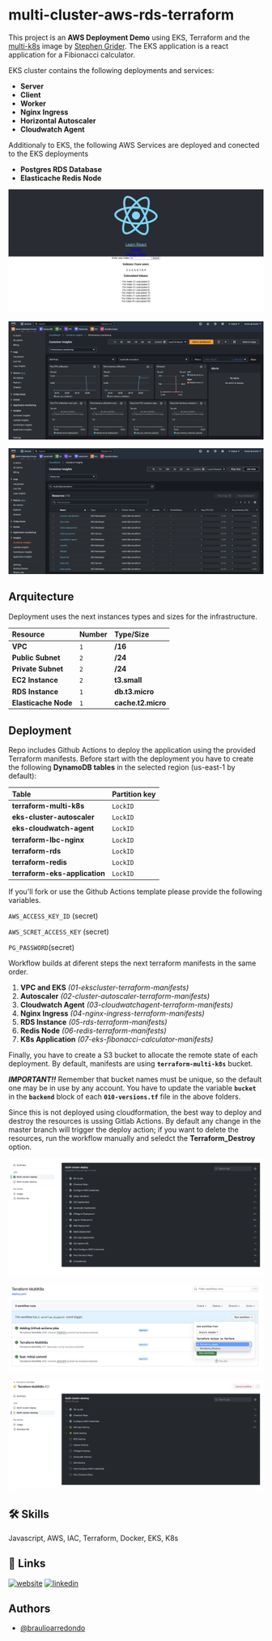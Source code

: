 
# multi-cluster-aws-rds-terraform


This project is an **AWS Deployment Demo** using EKS, Terraform and the [multi-k8s](https://github.com/StephenGrider/multi-k8s) image by [Stephen Grider](https://www.linkedin.com/in/stephengrider/). The EKS application is a react application for a Fibionacci calculator. 


EKS cluster contains the following deployments and services: 

- **Server**
- **Client**
- **Worker**
- **Nginx Ingress**
- **Horizontal Autoscaler**
- **Cloudwatch Agent**

Additionaly to EKS, the following AWS Services are deployed and conected to the EKS deployments 

- **Postgres RDS Database**
- **Elasticache Redis Node**

![App Screenshot](https://raw.githubusercontent.com/braulioarredondo/multi-cluster-aws-rds-terraform/master/images/app.png)

![Insights](https://raw.githubusercontent.com/braulioarredondo/multi-cluster-aws-rds-terraform/master/images/insights.png)

![Resources](https://raw.githubusercontent.com/braulioarredondo/multi-cluster-aws-rds-terraform/master/images/resources.png)
## Arquitecture

Deployment uses the next instances types and sizes for the infrastructure.

| Resource |    Number     | Type/Size               |
| :-------- | :------- | :------------------------- |
| **VPC** | `1` | **/16** |
| **Public Subnet** | `2` | **/24** |
| **Private Subnet** | `2` | **/24** |
| **EC2 Instance** | `2` | **t3.small** |
| **RDS Instance** |`1` | **db.t3.micro** |
| **Elasticache Node** |`1`| **cache.t2.micro** |





## Deployment

Repo includes Github Actions to deploy the application using the provided Terraform manifests. Before start with the deployment you have to create the following **DynamoDB tables** in the selected region (us-east-1 by default):

| Table |    Partition key |
| :-------- | :--------- 
| **terraform-multi-k8s** | `LockID` |
| **eks-cluster-autoscaler** | `LockID` |
| **eks-cloudwatch-agent** | `LockID` | 
| **terraform-lbc-nginx** | `LockID` | 
| **terraform-rds** |`LockID` | 
| **terraform-redis** | `LockID` |
| **terraform-eks-application** |`LockID`| 

If you'll fork or use the Github Actions template please provide the following variables.

`AWS_ACCESS_KEY_ID` (secret)

`AWS_SCRET_ACCESS_KEY` (secret)  

`PG_PASSWORD`(secret)

Workflow builds at diferent steps the next terraform manifests in the same order.

1. **VPC and EKS** *(01-ekscluster-terraform-manifests)*
2. **Autoscaler** *(02-cluster-autoscaler-terraform-manifests)*
3. **Cloudwatch Agent** *(03-cloudwatchagent-terraform-manifests)*
4. **Nginx Ingress** *(04-nginx-ingress-terraform-manifests)*
5. **RDS Instance** *(05-rds-terraform-manifests)*
6. **Redis Node** *(06-redis-terraform-manifests)*
7. **K8s Application** *(07-eks-fibonacci-calculator-manifests)*


Finally, you have to create a S3 bucket to allocate the remote state of each deployment. By default, manifests are using **`terraform-multi-k8s`** bucket. 

***IMPORTANT!!*** Remember that bucket names must be unique, so the default one may be in use by any account. You have to update the variable **`bucket`** in the **`backend`** block of each **`010-versions.tf`** file in the above folders. 

Since this is not deployed using cloudformation, the best way to deploy and destroy the resources is ussing Gitlab Actions. By default any change in the master branch will trigger the deploy action; if you want to delete the resources, run the workflow manually and seledct the **Terraform_Destroy** option. 

![Workflow](https://raw.githubusercontent.com/braulioarredondo/multi-cluster-aws-rds-terraform/master/images/workflow.png)

![Workflow Option](https://raw.githubusercontent.com/braulioarredondo/multi-cluster-aws-rds-terraform/master/images/workflow_option.png)

![Destroy](https://raw.githubusercontent.com/braulioarredondo/multi-cluster-aws-rds-terraform/master/images/destroy.png)
## 🛠 Skills
Javascript, AWS, IAC, Terraform, Docker, EKS, K8s


## 🔗 Links
[![website](https://img.shields.io/badge/Braulio_Arredondo-black?style=for-the-badge&logo=read.cv)](https://braulioarredondo.com/)
[![linkedin](https://img.shields.io/badge/linkedin-0A66C2?style=for-the-badge&logo=linkedin&logoColor=white)](https://www.linkedin.com/in/braulio-arredondo)



## Authors

- [@braulioarredondo](https://www.github.com/braulioarredondo)